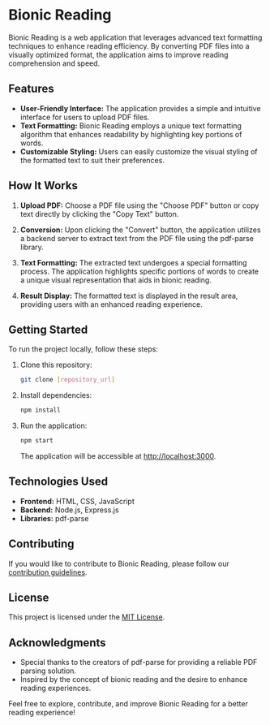 # Bionic Reading

Bionic Reading is a web application that leverages advanced text formatting techniques to enhance reading efficiency. By converting PDF files into a visually optimized format, the application aims to improve reading comprehension and speed.

## Features

- **User-Friendly Interface:** The application provides a simple and intuitive interface for users to upload PDF files.
- **Text Formatting:** Bionic Reading employs a unique text formatting algorithm that enhances readability by highlighting key portions of words.
- **Customizable Styling:** Users can easily customize the visual styling of the formatted text to suit their preferences.

## How It Works

1. **Upload PDF:** Choose a PDF file using the "Choose PDF" button or copy text directly by clicking the "Copy Text" button.

2. **Conversion:** Upon clicking the "Convert" button, the application utilizes a backend server to extract text from the PDF file using the pdf-parse library.

3. **Text Formatting:** The extracted text undergoes a special formatting process. The application highlights specific portions of words to create a unique visual representation that aids in bionic reading.

4. **Result Display:** The formatted text is displayed in the result area, providing users with an enhanced reading experience.

## Getting Started

To run the project locally, follow these steps:

1. Clone this repository:

   ```bash
   git clone [repository_url]
   ```

2. Install dependencies:

   ```bash
   npm install
   ```

3. Run the application:

   ```bash
   npm start
   ```

   The application will be accessible at [http://localhost:3000](http://localhost:3000).

## Technologies Used

- **Frontend:** HTML, CSS, JavaScript
- **Backend:** Node.js, Express.js
- **Libraries:** pdf-parse

## Contributing

If you would like to contribute to Bionic Reading, please follow our [contribution guidelines](CONTRIBUTING.md).

## License

This project is licensed under the [MIT License](LICENSE).

## Acknowledgments

- Special thanks to the creators of pdf-parse for providing a reliable PDF parsing solution.
- Inspired by the concept of bionic reading and the desire to enhance reading experiences.

Feel free to explore, contribute, and improve Bionic Reading for a better reading experience!
